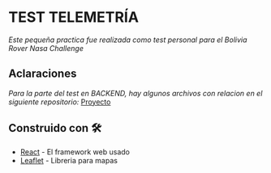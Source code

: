 # TEST TELEMETRÍA

_Este pequeña practica fue realizada como test personal para el Bolivia Rover Nasa Challenge_

## Aclaraciones

_Para la parte del test en BACKEND, hay algunos archivos con relacion en el siguiente repositorio:_
[Proyecto](https://expressjs.com/es/)

## Construido con 🛠️
* [React](https://es.reactjs.org/) - El framework web usado
* [Leaflet](https://leafletjs.com/) - Libreria para mapas
